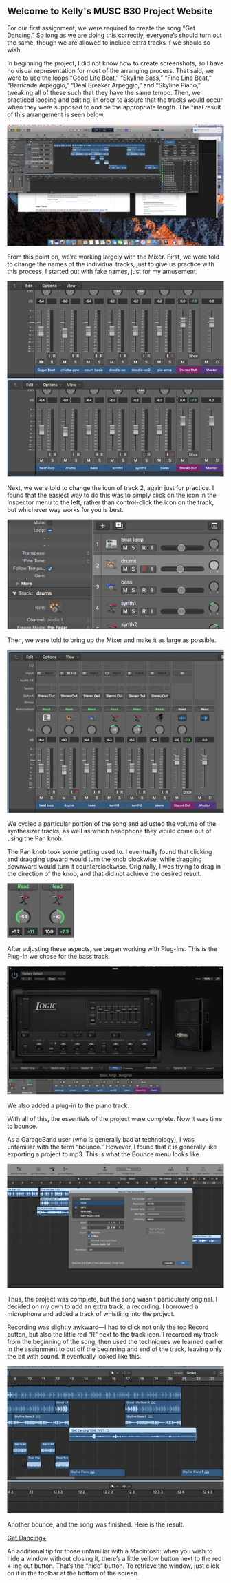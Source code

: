 ## Welcome to Kelly's MUSC B30 Project Website

For our first assignment, we were required to create the song “Get Dancing.”  So long as we are doing this correctly, everyone’s should turn out the same, though we are allowed to include extra tracks if we should so wish.

In beginning the project, I did not know how to create screenshots, so I have no visual representation for most of the arranging process.  That said, we were to use the loops “Good Life Beat,” “Skyline Bass,” “Fine Line Beat,” “Barricade Arpeggio,” “Deal Breaker Arpeggio,” and “Skyline Piano,” tweaking all of these such that they have the same tempo.  Then, we practiced looping and editing, in order to assure that the tracks would occur when they were supposed to and be the appropriate length.  The final result of this arrangement is seen below.

![1](Images/1nearlydonewitharranging.png)

From this point on, we’re working largely with the Mixer.  First, we were told to change the names of the individual tracks, just to give us practice with this process.  I started out with fake names, just for my amusement.

![2](Images/2names4fun.png)
![3](Images/3names4real.png)

Next, we were told to change the icon of track 2, again just for practice.  I found that the easiest way to do this was to simply click on the icon in the Inspector menu to the left, rather than control-click the icon on the track, but whichever way works for you is best.

![4](Images/4picturechange.png)

Then, we were told to bring up the Mixer and make it as large as possible.

![5](Images/5bigolmixer.png)

We cycled a particular portion of the song and adjusted the volume of the synthesizer tracks, as well as which headphone they would come out of using the Pan knob.

The Pan knob took some getting used to.  I eventually found that clicking and dragging upward would turn the knob clockwise, while dragging downward would turn it counterclockwise.  Originally, I was trying to drag in the direction of the knob, and that did not achieve the desired result.

![6](Images/6toofar.png)

After adjusting these aspects, we began working with Plug-Ins.  This is the Plug-In we chose for the bass track.

![7](Images/7thisthingy.png)

We also added a plug-in to the piano track.

With all of this, the essentials of the project were complete.  Now it was time to bounce.

As a GarageBand user (who is generally bad at technology), I was unfamiliar with the term “bounce.”  However, I found that it is generally like exporting a project to mp3.  This is what the Bounce menu looks like.

![8](Images/8bounce.png)

Thus, the project was complete, but the song wasn’t particularly original.  I decided on my own to add an extra track, a recording.  I borrowed a microphone and added a track of whistling into the project.

Recording was slightly awkward—I had to click not only the top Record button, but also the little red “R” next to the track icon.  I recorded my track from the beginning of the song, then used the techniques we learned earlier in the assignment to cut off the beginning and end of the track, leaving only the bit with sound.  It eventually looked like this.

![9](Images/9extrastuff.png)

Another bounce, and the song was finished.  Here is the result.

[Get Dancing+](Audio/GetDancingKBGplus.mp3)



An additional tip for those unfamiliar with a Macintosh: when you wish to hide a window without closing it, there’s a little yellow button next to the red x-ing out button.  That’s the “hide” button.  To retrieve the window, just click on it in the toolbar at the bottom of the screen.
